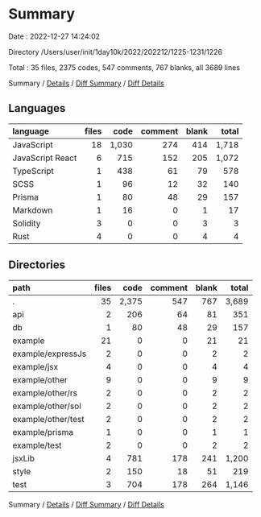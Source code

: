 # Summary

Date : 2022-12-27 14:24:02

Directory /Users/user/init/1day10k/2022/202212/1225-1231/1226

Total : 35 files,  2375 codes, 547 comments, 767 blanks, all 3689 lines

Summary / [Details](details.md) / [Diff Summary](diff.md) / [Diff Details](diff-details.md)

## Languages
| language | files | code | comment | blank | total |
| :--- | ---: | ---: | ---: | ---: | ---: |
| JavaScript | 18 | 1,030 | 274 | 414 | 1,718 |
| JavaScript React | 6 | 715 | 152 | 205 | 1,072 |
| TypeScript | 1 | 438 | 61 | 79 | 578 |
| SCSS | 1 | 96 | 12 | 32 | 140 |
| Prisma | 1 | 80 | 48 | 29 | 157 |
| Markdown | 1 | 16 | 0 | 1 | 17 |
| Solidity | 3 | 0 | 0 | 3 | 3 |
| Rust | 4 | 0 | 0 | 4 | 4 |

## Directories
| path | files | code | comment | blank | total |
| :--- | ---: | ---: | ---: | ---: | ---: |
| . | 35 | 2,375 | 547 | 767 | 3,689 |
| api | 2 | 206 | 64 | 81 | 351 |
| db | 1 | 80 | 48 | 29 | 157 |
| example | 21 | 0 | 0 | 21 | 21 |
| example/expressJs | 2 | 0 | 0 | 2 | 2 |
| example/jsx | 4 | 0 | 0 | 4 | 4 |
| example/other | 9 | 0 | 0 | 9 | 9 |
| example/other/rs | 2 | 0 | 0 | 2 | 2 |
| example/other/sol | 2 | 0 | 0 | 2 | 2 |
| example/other/test | 2 | 0 | 0 | 2 | 2 |
| example/prisma | 1 | 0 | 0 | 1 | 1 |
| example/test | 2 | 0 | 0 | 2 | 2 |
| jsxLib | 4 | 781 | 178 | 241 | 1,200 |
| style | 2 | 150 | 18 | 51 | 219 |
| test | 3 | 704 | 178 | 264 | 1,146 |

Summary / [Details](details.md) / [Diff Summary](diff.md) / [Diff Details](diff-details.md)